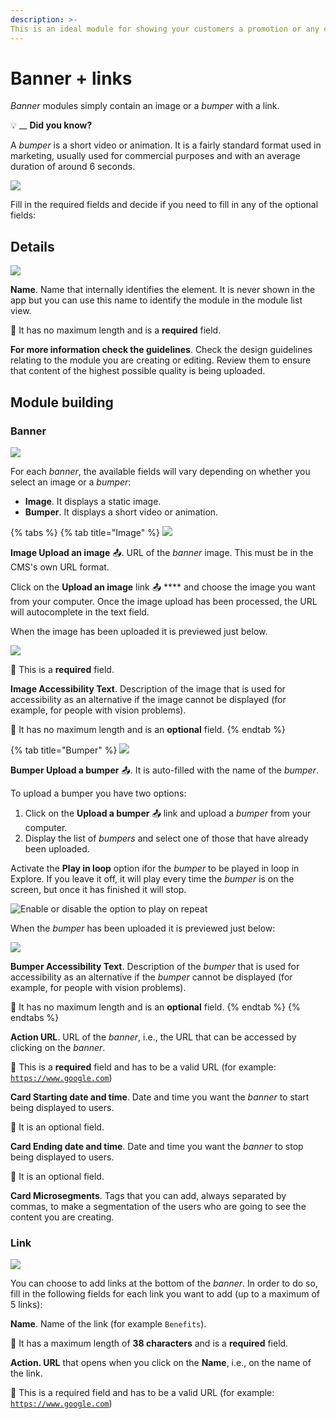 ```yaml
---
description: >-
This is an ideal module for showing your customers a promotion or any content related to a specific campaign that you wish to offer them.
---
```


# Banner + links

_Banner_ modules simply contain an image or a _bumper_ with a link.

💡 __ **Did you know?** 

A _bumper_ is a short video or animation. It is a fairly standard format used in marketing, usually used for commercial purposes and with an average duration of around 6 seconds.

![](../../.gitbook/assets/image%20%2857%29.png)

Fill in the required fields and decide if you need to fill in any of the optional fields:

## Details

![](../../.gitbook/assets/image%20%2812%29.png)

**Name**. Name that internally identifies the element. It is never shown in the app but you can use this name to identify the module in the module list view.‌

​​🔅 It has no maximum length and is a **required** field.‌

**For more information check the guidelines**. Check the design guidelines relating to the module you are creating or editing. Review them to ensure that content of the highest possible quality is being uploaded.

## Module building

### Banner

![](../../.gitbook/assets/image%20%2861%29.png)

For each _banner_, the available fields will vary depending on whether you select an image or a _bumper_:

* **Image**. It displays a static image.
* **Bumper**. It displays a short video or animation.

{% tabs %}
{% tab title="Image" %}
![](../../.gitbook/assets/image%20%2811%29.png)

**Image Upload an image** 📤. URL of the _banner_ image. This must be in the CMS's own URL format.

Click on the **Upload an image** link 📤 **** and choose the image you want from your computer. Once the image upload has been processed, the URL will autocomplete in the text field.

When the image has been uploaded it is previewed just below.

![](https://lh4.googleusercontent.com/dULPpwb-XaQ083yWLTZF1G1l_7MO0cW70lM7eg5-ZpMvWyZAPBHjJJpMVNjiTUDtgMy1ng2b_JaSkVRGDZd84K0oSvZnzSS9wp_ddXuGkWXzR2Loo3Pbeio_0pm5ESpRuO28cUhx)

🔅 This is a **required** field.

**Image Accessibility Text**. Description of the image that is used for accessibility as an alternative if the image cannot be displayed \(for example, for people with vision problems\).

🔅 It has no maximum length and is an **optional** field.
{% endtab %}

{% tab title="Bumper" %}
![](../../.gitbook/assets/image%20%2821%29.png)

**Bumper Upload a bumper** 📤. It is auto-filled with the name of the _bumper_.

To upload a bumper you have two options:

1. Click on the **Upload a bumper** 📤 link and upload a _bumper_ from your computer.
2. Display the list of _bumpers_ and select one of those that have already been uploaded.

Activate the **Play in loop** option ifor the _bumper_ to be played in loop in Explore. If you leave it off, it will play every time the _bumper_ is on the screen, but once it has finished it will stop.

![Enable or disable the option to play on repeat](../../.gitbook/assets/image%20%2826%29.png)

When the _bumper_ has been uploaded it is previewed just below:

![](../../.gitbook/assets/image%20%2837%29.png)

**Bumper Accessibility Text**. Description of the _bumper_ that is used for accessibility as an alternative if the _bumper_ cannot be displayed \(for example, for people with vision problems\).

🔅 It has no maximum length and is an **optional** field.
{% endtab %}
{% endtabs %}

**Action URL**. URL of the _banner_, i.e., the URL that can be accessed by clicking on the _banner_.

🔅 This is a **required** field and has to be a valid URL \(for example: [`https://www.google.com`](https://www.google.com)\)

**Card Starting date and time**. Date and time you want the _banner_ to start being displayed to users.

🔅 It is an optional field.

**Card Ending date and time**. Date and time you want the _banner_ to stop being displayed to users.

🔅 It is an optional field.

**Card Microsegments**. Tags that you can add, always separated by commas, to make a segmentation of the users who are going to see the content you are creating.

### Link

![](../../.gitbook/assets/image%20%2871%29.png)

You can choose to add links at the bottom of the _banner_. In order to do so, fill in the following fields for each link you want to add \(up to a maximum of 5 links\):

**Name**. Name of the link \(for example `Benefits`\).

🔅 It has a maximum length of **38 characters** and is a **required** field.

**Action. URL** that opens when you click on the **Name**, i.e., on the name of the link.

🔅 This is a required field and has to be a valid URL \(for example: [`https://www.google.com`](https://www.google.com)\)

